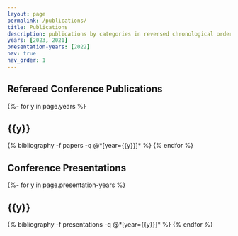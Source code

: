 ```yaml
---
layout: page
permalink: /publications/
title: Publications
description: publications by categories in reversed chronological order. generated by jekyll-scholar.
years: [2023, 2021]
presentation-years: [2022]
nav: true
nav_order: 1
---
```

<!-- _pages/publications.md -->
<div class="publications">

<h2> Refereed Conference Publications </h2>

{%- for y in page.years %}
  <h2 class="year">{{y}}</h2>
  {% bibliography -f papers -q @*[year={{y}}]* %}
{% endfor %}

<h2> Conference Presentations </h2>

{%- for y in page.presentation-years %}
  <h2 class="year">{{y}}</h2>
  {% bibliography -f presentations -q @*[year={{y}}]* %}
{% endfor %}

</div>
